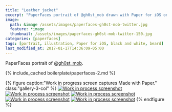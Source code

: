 ```yaml
---
title: "Leather jacket"
excerpt: "PaperFaces portrait of @gh0st_mob drawn with Paper for iOS on an iPad."
image: 
  path: &image /assets/images/paperfaces-gh0st-mob-twitter.jpg 
  feature: *image
  thumbnail: /assets/images/paperfaces-gh0st-mob-twitter-150.jpg
categories: [paperfaces]
tags: [portrait, illustration, Paper for iOS, black and white, beard]
last_modified_at: 2017-01-17T14:36:09-05:00
---
```


PaperFaces portrait of [@gh0st_mob](https://twitter.com/gh0st_mob).

{% include_cached boilerplate/paperfaces-2.md %}

{% figure caption:"Work in progress screen captures Made with Paper." class:"gallery-3-col" %}
[![Work in process screenshot](/assets/images/paperfaces-gh0st-mob-process-1-600.jpg)](/assets/images/paperfaces-gh0st-mob-process-1-lg.jpg)
[![Work in process screenshot](/assets/images/paperfaces-gh0st-mob-process-2-600.jpg)](/assets/images/paperfaces-gh0st-mob-process-2-lg.jpg)
[![Work in process screenshot](/assets/images/paperfaces-gh0st-mob-process-3-600.jpg)](/assets/images/paperfaces-gh0st-mob-process-3-lg.jpg)
[![Work in process screenshot](/assets/images/paperfaces-gh0st-mob-process-4-600.jpg)](/assets/images/paperfaces-gh0st-mob-process-4-lg.jpg)
[![Work in process screenshot](/assets/images/paperfaces-gh0st-mob-process-5-600.jpg)](/assets/images/paperfaces-gh0st-mob-process-5-lg.jpg)
{% endfigure %}
